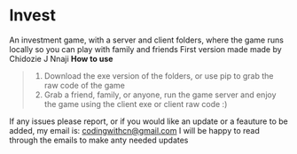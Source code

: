 # Invest
An investment game, with a server and client folders, where the game runs locally so you can play with family and friends
First version made made by Chidozie J Nnaji
__How to use__
>1. Download the exe version of the folders, or use pip to grab the raw code of the game
>2. Grab a friend, family, or anyone, run the game server and enjoy the game using the client exe or client raw code :)

If any issues please report, or if you would like an update or a feauture to be added, my email is: codingwithcn@gmail.com I will be happy to read through the emails to make anty needed updates
